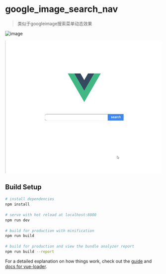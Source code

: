 # google_image_search_nav

> 类似于googleimage搜索菜单动态效果

![image](https://github.com/ArrayZheng/GoogleImageSearchNav/blob/master/static/image/googlenav.gif)

![image](https://github.com/ArrayZheng/GoogleImageSearchNav/blob/master/static/image/selfnav.gif)
## Build Setup

``` bash
# install dependencies
npm install

# serve with hot reload at localhost:8080
npm run dev

# build for production with minification
npm run build

# build for production and view the bundle analyzer report
npm run build --report
```

For a detailed explanation on how things work, check out the [guide](http://vuejs-templates.github.io/webpack/) and [docs for vue-loader](http://vuejs.github.io/vue-loader).
